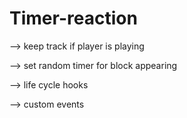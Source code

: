 # Timer-reaction

--> keep track if player is playing

--> set random timer for block appearing

--> life cycle hooks

--> custom events